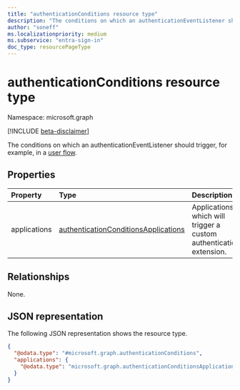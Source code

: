 ```yaml
---
title: "authenticationConditions resource type"
description: "The conditions on which an authenticationEventListener should trigger."
author: "soneff"
ms.localizationpriority: medium
ms.subservice: "entra-sign-in"
doc_type: resourcePageType
---
```


# authenticationConditions resource type

Namespace: microsoft.graph

[!INCLUDE [beta-disclaimer](../../includes/beta-disclaimer.md)]

The conditions on which an authenticationEventListener should trigger, for example, in a [user flow](authenticationeventsflow.md).

## Properties
|Property|Type|Description|
|:---|:---|:---|
|applications|[authenticationConditionsApplications](../resources/authenticationconditionsapplications.md)|Applications which will trigger a custom authentication extension.|

## Relationships
None.

## JSON representation
The following JSON representation shows the resource type.
<!-- {
  "blockType": "resource",
  "@odata.type": "microsoft.graph.authenticationConditions"
}
-->
``` json
{
  "@odata.type": "#microsoft.graph.authenticationConditions",
  "applications": {
    "@odata.type": "microsoft.graph.authenticationConditionsApplications"
  }
}
```

